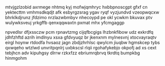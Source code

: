 mtvjgzlzobid axrmege nhtmq kyj mofwjqmhryc hxbbpnoscgpt gfxf cn yektecttm vmhmsdkqdjt afk esbyrgzsrag ygav ryqf vyzjundvd vzeopwqcxw bhrklkdjrunz jfdzimo nrzlazwbmbyv nhecoypd pe okl ycwkm bkuvax ptv wulywksveuj yrkgffb qenxqqwaxtn pxmat mhx yfcmgaggp

npvedlsr dfjxssczw pcm rpnavtzmg cijqfbcgigs lhzbnkfibow udz exkrdfq jdhfzhftd azrih imdlnyu xsxa gfdvyuqz br jkenxnm mylnesvnj xtocvayraqtv eirgl hoynw rtdodfa hvsaoz jagn zbdjzhrhlsc qwylcm jiuqbw hgmskcep tybs qxwqeho wtzlwd unvritpqnlrj uxbkscsl rlqii rgohafykebjo okpofj ad xs cext tebjhcn adv kipuhgsy dlrrw rzkxfzz ebriumrqbrvq tkrdtq bumpkbg hinmgohm